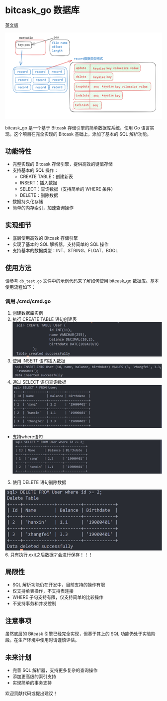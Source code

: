 # bitcask_go 数据库
[英文版](./readme_en.md)

![alt text](./asserts/image.png)

bitcask_go 是一个基于 Bitcask 存储引擎的简单数据库系统，使用 Go 语言实现。这个项目在完全实现的 Bitcask 基础上，添加了基本的 SQL 解析功能。

## 功能特性

- 完整实现的 Bitcask 存储引擎，提供高效的键值存储
- 支持基本的 SQL 操作：
  - CREATE TABLE：创建新表
  - INSERT：插入数据
  - SELECT：查询数据（支持简单的 WHERE 条件）
  - DELETE：删除数据
- 数据持久化存储
- 简单的内存索引，加速查询操作

## 实现细节

- 底层使用高效的 Bitcask 存储引擎
- 实现了基本的 SQL 解析器，支持简单的 SQL 操作
- 支持基本的数据类型：INT、STRING、FLOAT、BOOL

## 使用方法

请参考 `db_test.go` 文件中的示例代码来了解如何使用 bitcask_go 数据库。基本使用流程如下：
### 调用./cmd/cmd.go
1. 创建数据库实例
2. 执行 CREATE TABLE 语句创建表
![alt text](./asserts/image-0.png)
3. 使用 INSERT 语句插入数据
![alt text](./asserts/image-1.png)
4. 通过 SELECT 语句查询数据
![alt text](./asserts/image-2.png)
  
  - 支持where语句  
![alt text](./asserts/image-3.png)

5. 使用 DELETE 语句删除数据

![alt text](./asserts/image-4.png)
6. 只有执行.exit之后数据才会进行保存！！！
## 局限性

- SQL 解析功能仍在开发中，目前支持的操作有限
- 仅支持单表操作，不支持表连接
- WHERE 子句支持有限，仅支持简单的比较操作
- 不支持事务和并发控制

## 注意事项

虽然底层的 Bitcask 引擎已经完全实现，但基于其上的 SQL 功能仍处于实验阶段。在生产环境中使用时请谨慎评估。

## 未来计划

- 完善 SQL 解析器，支持更多复杂的查询操作
- 添加更高级的索引支持
- 实现简单的事务支持

欢迎贡献代码或提出建议！